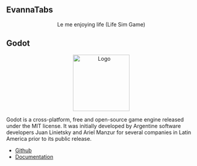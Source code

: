 ## EvannaTabs

<p align="center">Le me enjoying life (Life Sim Game)</p>

## Godot

<p align="center"><img src="https://i.imgur.com/dowa7Ts.png" width="150px" height="auto" alt="Logo"></a></p>

Godot is a cross-platform, free and open-source game engine released under the MIT license. It was initially developed by Argentine software developers Juan Linietsky and Ariel Manzur for several companies in Latin America prior to its public release.

* [Github](https://github.com/godotengine/godot)
* [Documentation](https://docs.godotengine.org/en/stable/index.html)

